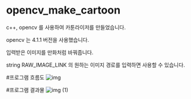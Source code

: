# opencv_make_cartoon

c++, opencv 를 사용하여 카툰라이저를 만들었습니다.


opencv 는 4.1.1 버전을 사용했습니다.


입력받은 이미지를 만화처럼 바꿔줍니다.


string RAW_IMAGE_LINK 의 원하는 이미지 경로를 입력하면 사용할 수 있습니다.




#프로그램 흐름도
![img](https://user-imagesggithubusercontent.com/41056045/74126555-96706e00-4c1b-11ea-92a1-f6a25c33ac79.jpg)


#프로그램 결과물
![img (1)](https://user-images.githubusercontent.com/41056045/74126643-ce77b100-4c1b-11ea-9c07-f2a77ae390ed.jpg)
